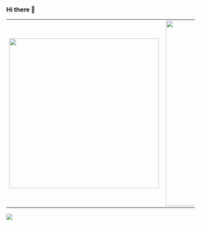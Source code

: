 ### Hi there 👋

<!--
**Michelhsn/Michelhsn** is a ✨ _special_ ✨ repository because its `README.md` (this file) appears on your GitHub profile.

Here are some ideas to get you started:

- 🔭 I’m currently working on ...
- 🌱 I’m currently learning ...
- 👯 I’m looking to collaborate on ...
- 🤔 I’m looking for help with ...
- 💬 Ask me about ...
- 📫 How to reach me: ...
- 😄 Pronouns: ...
- ⚡ Fun fact: ...
-->

<center>
<table>
      <tr>
        <td><img width="400px" align="left" src="https://github-readme-stats.vercel.app/api/top-langs/?username=Michelhsn&hide=html&layout=compact&theme=buefy" /></td>
        <td><img width="495px" align="left" src="https://github-readme-stats.vercel.app/api?username=Michelhsn&theme=buefy"/></td>
    </tr> 
</table>
</center>  

![](https://komarev.com/ghpvc/?username=Michelhsn&color=blue&style=flat)
